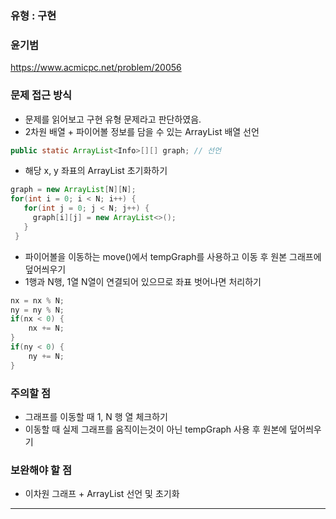 ### 유형 : 구현
### 윤기범
https://www.acmicpc.net/problem/20056

### 문제 접근 방식
  - 문제를 읽어보고 구현 유형 문제라고 판단하였음.
  - 2차원 배열 + 파이어볼 정보를 담을 수 있는 ArrayList 배열 선언
 ```Java
 public static ArrayList<Info>[][] graph; // 선언
 ```
  - 해당 x, y 좌표의 ArrayList 초기화하기
 ```Java
 graph = new ArrayList[N][N];
 for(int i = 0; i < N; i++) {
    for(int j = 0; j < N; j++) {
      graph[i][j] = new ArrayList<>();
    }
  }
```
  - 파이어볼을 이동하는 move()에서 tempGraph를 사용하고 이동 후 원본 그래프에 덮어씌우기
  - 1행과 N행, 1열 N열이 연결되어 있으므로 좌표 벗어나면 처리하기
```Java
nx = nx % N;
ny = ny % N;
if(nx < 0) {
    nx += N;
}
if(ny < 0) {
    ny += N;
}
```
  
### 주의할 점
  - 그래프를 이동할 때 1, N 행 열 체크하기
  - 이동할 때 실제 그래프를 움직이는것이 아닌 tempGraph 사용 후 원본에 덮어씌우기

### 보완해야 할 점
  - 이차원 그래프 + ArrayList 선언 및 초기화

<hr>
